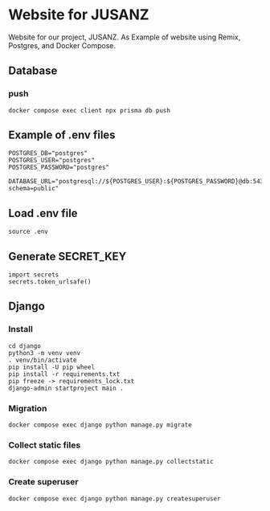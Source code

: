 # Website for JUSANZ

Website for our project, JUSANZ. As Example of website using Remix, Postgres, and Docker Compose.

## Database

### push

```:sh
docker compose exec client npx prisma db push
```

## Example of .env files

```.env
POSTGRES_DB="postgres"
POSTGRES_USER="postgres"
POSTGRES_PASSWORD="postgres"
```

```client/.env
DATABASE_URL="postgresql://${POSTGRES_USER}:${POSTGRES_PASSWORD}@db:5432/${POSTGRES_DB}?schema=public"
```

## Load .env file

```
source .env
```

## Generate SECRET_KEY

```:py
import secrets
secrets.token_urlsafe()
```

## Django

### Install

```
cd django
python3 -m venv venv
. venv/bin/activate
pip install -U pip wheel
pip install -r requirements.txt
pip freeze -> requirements_lock.txt
django-admin startproject main .
```

### Migration

```
docker compose exec django python manage.py migrate
```

### Collect static files

```
docker compose exec django python manage.py collectstatic
```

### Create superuser

```
docker compose exec django python manage.py createsuperuser
```
